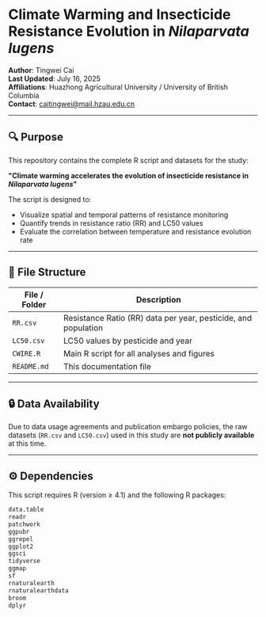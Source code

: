 # Climate Warming and Insecticide Resistance Evolution in *Nilaparvata lugens*

**Author**: Tingwei Cai  
**Last Updated**: July 16, 2025  
**Affiliations**: Huazhong Agricultural University / University of British Columbia  
**Contact**: caitingwei@mail.hzau.edu.cn

---

## 🔍 Purpose

This repository contains the complete R script and datasets for the study:

**"Climate warming accelerates the evolution of insecticide resistance in *Nilaparvata lugens*"**

The script is designed to:
- Visualize spatial and temporal patterns of resistance monitoring
- Quantify trends in resistance ratio (RR) and LC50 values
- Evaluate the correlation between temperature and resistance evolution rate

---

## 📁 File Structure

| File / Folder | Description |
|---------------|-------------|
| `RR.csv` | Resistance Ratio (RR) data per year, pesticide, and population |
| `LC50.csv` | LC50 values by pesticide and year |
| `CWIRE.R` | Main R script for all analyses and figures |
| `README.md` | This documentation file |

---
## 🔒 Data Availability

Due to data usage agreements and publication embargo policies, the raw datasets (`RR.csv` and `LC50.csv`) used in this study are **not publicly available** at this time.

---
## ⚙️ Dependencies

This script requires R (version ≥ 4.1) and the following R packages:

```r
data.table
readr
patchwork
ggpubr
ggrepel
ggplot2
ggsci
tidyverse
ggmap
sf
rnaturalearth
rnaturalearthdata
broom
dplyr


